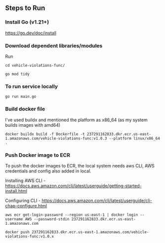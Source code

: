 ## Steps to Run

### Install Go (v1.21+)

https://go.dev/doc/install

### Download dependent libraries/modules

Run
```
cd vehicle-violations-func/

go mod tidy
```

### To run service locally

```
go run main.go
```

### Build docker file

I've used buildx and mentioned the platform as x86_64 (as my system builds images with amd64)

```
docker buildx build -f Dockerfile -t 237291162833.dkr.ecr.us-east-1.amazonaws.com/vehicle-violations-func:v1.0.3 --platform linux/x86_64 .
```

### Push Docker image to ECR

To push the docker images to ECR, the local system needs aws CLI, AWS credentials and config also added in local. 

Installing AWS CLI - https://docs.aws.amazon.com/cli/latest/userguide/getting-started-install.html

Configuring CLI - https://docs.aws.amazon.com/cli/latest/userguide/cli-chap-configure.html

```
aws ecr get-login-password --region us-east-1 | docker login --username AWS --password-stdin 237291162833.dkr.ecr.us-east-1.amazonaws.com

docker push 237291162833.dkr.ecr.us-east-1.amazonaws.com/vehicle-violations-func:v1.0.x
```
